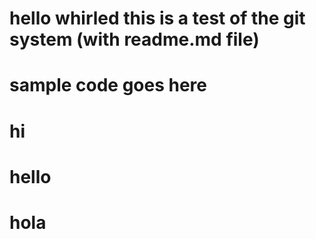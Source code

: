 
# hello whirled this is a test of the git system (with readme.md file)
# sample code goes here

# hi
# hello
# hola

